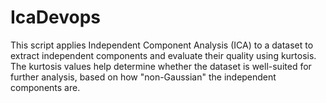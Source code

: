 # IcaDevops
 This script applies Independent Component Analysis (ICA) to a dataset to extract independent components and evaluate their quality using kurtosis. The kurtosis values help determine whether the dataset is well-suited for further analysis, based on how "non-Gaussian" the independent components are.
